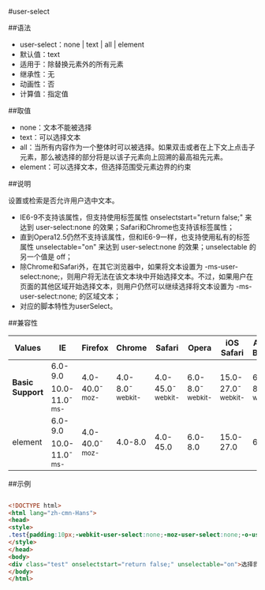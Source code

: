 #user-select

##语法

- user-select：none | text | all | element
- 默认值：text
- 适用于：除替换元素外的所有元素
- 继承性：无
- 动画性：否
- 计算值：指定值


##取值

- none：文本不能被选择
- text：可以选择文本
- all：当所有内容作为一个整体时可以被选择。如果双击或者在上下文上点击子元素，那么被选择的部分将是以该子元素向上回溯的最高祖先元素。
- element：可以选择文本，但选择范围受元素边界的约束


##说明

设置或检索是否允许用户选中文本。

- IE6-9不支持该属性，但支持使用标签属性 onselectstart="return false;" 来达到 user-select:none 的效果；Safari和Chrome也支持该标签属性；
- 直到Opera12.5仍然不支持该属性，但和IE6-9一样，也支持使用私有的标签属性 unselectable="on" 来达到 user-select:none 的效果；unselectable 的另一个值是 off；
- 除Chrome和Safari外，在其它浏览器中，如果将文本设置为 -ms-user-select:none;，则用户将无法在该文本块中开始选择文本。不过，如果用户在页面的其他区域开始选择文本，则用户仍然可以继续选择将文本设置为 -ms-user-select:none; 的区域文本；
- 对应的脚本特性为userSelect。


##兼容性


<table class="compatible">
<thead>
	<tr>
		<th>Values</th>
		<th>IE</th>
		<th>Firefox</th>
		<th>Chrome</th>
		<th>Safari</th>
		<th>Opera</th>
		<th>iOS Safari</th>
		<th>Android Browser</th>
		<th>Android Chrome</th>
	</tr>
</thead>
<tbody>
	<tr>
		<td rowspan="2"><strong>Basic Support</strong></td>
		<td class="unsupport">6.0-9.0</td>
		<td rowspan="2" class="support">4.0-40.0<sup class="fix">-moz-</sup></td>
		<td rowspan="2" class="support">4.0-8.0<sup class="fix">-webkit-</sup></td>
		<td rowspan="2" class="support">4.0-45.0<sup class="fix">-webkit-</sup></td>
		<td rowspan="2" class="support">6.0-8.0<sup class="fix">-webkit-</sup></td>
		<td rowspan="2" class="support">15.0-27.0<sup class="fix">-webkit-</sup></td>
		<td rowspan="2" class="support">6.0-8.3<sup class="fix">-webkit-</sup></td>
		<td rowspan="2" class="support">18.0-42.0<sup class="fix">-webkit-</sup></td>
	</tr>
	<tr>
		<td class="support">10.0-11.0<sup class="fix">-ms-</sup></td>
	</tr>
	<tr>
		<td rowspan="2">element</td>
		<td class="unsupport">6.0-9.0</td>
		<td rowspan="2" class="support">4.0-40.0<sup class="fix">-moz-</sup></td>
		<td rowspan="2" class="unsupport">4.0-8.0</td>
		<td rowspan="2" class="unsupport">4.0-45.0</td>
		<td rowspan="2" class="unsupport">6.0-8.0</td>
		<td rowspan="2" class="unsupport">15.0-27.0</td>
		<td rowspan="2" class="unsupport">6.0-8.3</td>
		<td rowspan="2" class="unsupport">18.0-42.0</td>
	</tr>
	<tr>
		<td class="support">10.0-11.0<sup class="fix">-ms-</sup></td>
	</tr>
</tbody>
</table>




##示例

```html

<!DOCTYPE html>
<html lang="zh-cmn-Hans">
<head>
<style>
.test{padding:10px;-webkit-user-select:none;-moz-user-select:none;-o-user-select:none;user-select:none;background:#eee;}
</style>
</head>
<body>
<div class="test" onselectstart="return false;" unselectable="on">选择我试试，你会发现怎么也选择不到我，哈哈哈哈</div>
</body>
</html>

```
